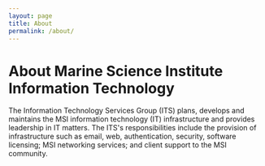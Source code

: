```yaml
---
layout: page
title: About
permalink: /about/
---
```


# About Marine Science Institute Information Technology

The Information Technology Services Group (ITS) plans, develops and maintains the MSI information technology (IT) infrastructure and provides leadership in IT matters. The ITS's responsibilities include the provision of infrastructure such as email, web, authentication, security, software licensing; MSI networking services; and client support to the MSI community.
